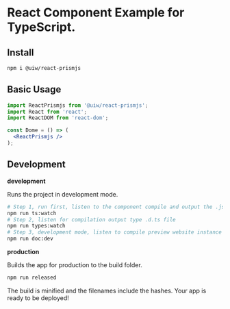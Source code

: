 React Component Example for TypeScript.
===


## Install

```bash
npm i @uiw/react-prismjs
```

## Basic Usage

```jsx
import ReactPrismjs from '@uiw/react-prismjs';
import React from 'react';
import ReactDOM from 'react-dom';

const Dome = () => (
  <ReactPrismjs />
);
```

## Development

**development**

Runs the project in development mode.  

```bash
# Step 1, run first, listen to the component compile and output the .js file
npm run ts:watch
# Step 2, listen for compilation output type .d.ts file
npm run types:watch
# Step 3, development mode, listen to compile preview website instance
npm run doc:dev
```

**production**

Builds the app for production to the build folder.

```bash
npm run released
```

The build is minified and the filenames include the hashes.
Your app is ready to be deployed!
